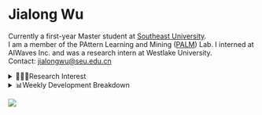 #  Jialong Wu

Currently a first-year Master student at [Southeast University](https://www.seu.edu.cn/english/).<br>
I am a member of the PAttern Learning and Mining ([PALM](http://palm.seu.edu.cn/home.html)) Lab. I interned at AIWaves Inc. and was a research intern at Westlake University.<br>
Contact: jialongwu@seu.edu.cn
<details><summary>👨🏻‍💻Research Interest</summary>
My current research interests primarily encompass three aspects:

- Exploring the **synergies** between large-scale and small-scale models.
- Investigating the <strong>personalization and interactive</strong> abilities of LLMs.
- Utilizing  <strong>causal inference</strong>  to mitigate bias in conventional NLP tasks.

Recent works:
[Constituency Parsing using LLMs](https://arxiv.org/pdf/2310.19462.pdf), [Agents](https://arxiv.org/pdf/2309.07870.pdf)
</details>

<details><summary>📊Weekly Development Breakdown</summary>

<!--START_SECTION:waka-->

```txt
From: 23 January 2024 - To: 30 January 2024

Total Time: 7 hrs 56 mins

Python       5 hrs 16 mins   ████████████████▓░░░░░░░░   66.26 %
Other        1 hr 8 mins     ███▓░░░░░░░░░░░░░░░░░░░░░   14.28 %
Text         28 mins         █▒░░░░░░░░░░░░░░░░░░░░░░░   05.96 %
Bash         28 mins         █▒░░░░░░░░░░░░░░░░░░░░░░░   05.91 %
HTML         20 mins         █░░░░░░░░░░░░░░░░░░░░░░░░   04.38 %
```

<!--END_SECTION:waka-->

[![wakatime](https://wakatime.com/badge/user/c6720b29-9431-4a60-bc9d-e1fb2b6bd65f.svg)](https://wakatime.com/@c6720b29-9431-4a60-bc9d-e1fb2b6bd65f)
</details>

![](https://komarev.com/ghpvc/?username=callanwu)
